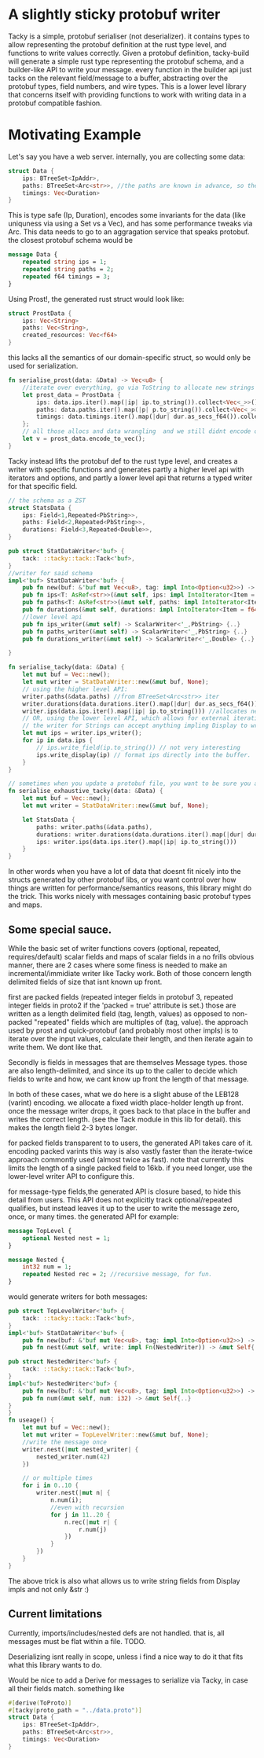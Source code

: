 # A slightly sticky protobuf writer
Tacky is a simple, protobuf serialiser (not deserializer). it contains types to allow representing the protobuf definition at the rust type level, and functions to write values correctly. Given a protobuf definition, tacky-build will generate a simple rust type representing the protobuf schema, and a builder-like API to write your message. 
every function in the builder api just tacks on the relevant field/message to a buffer, abstracting over the protobuf types, field numbers, and wire types. 
This is a lower level library that concerns itself with providing functions to work with writing data in a protobuf compatible fashion. 

# Motivating Example
Let's say you have a web server. internally, you are collecting some data:

```rust
struct Data {
    ips: BTreeSet<IpAddr>,
    paths: BTreeSet<Arc<str>>, //the paths are known in advance, so they are Arc<str> to avoid allocating new ones.
    timings: Vec<Duration>
}
```
This is type safe (Ip, Duration), encodes some invariants for the data (like uniquness via using a Set vs a Vec), and has some performance tweaks via Arc<str>.
This data needs to go to an aggragation service that speaks protobuf.
the closest protobuf schema would be 
```protobuf
message Data {
    repeated string ips = 1;
    repeated string paths = 2;
    repeated f64 timings = 3;
}
```
Using Prost!, the generated rust struct would look like:

```rust
struct ProstData {
    ips: Vec<String>
    paths: Vec<String>,
    created_resources: Vec<f64>
}
```
this lacks all the semantics of our domain-specific struct, so would only be used for serialization. 

```rust
fn serialise_prost(data: &Data) -> Vec<u8> {
    //iterate over everything, go via ToString to allocate new strings for everthing, and push them to a newly allocated vec.
    let prost_data = ProstData {
        ips: data.ips.iter().map(|ip| ip.to_string()).collect<Vec<_>>(),
        paths: data.paths.iter().map(|p| p.to_string()).collect<Vec<_>>(),
        timings: data.timings.iter().map(|dur| dur.as_secs_f64()).collect<Vec<_>>(),
    };
    // all those allocs and data wrangling  and we still didnt encode our data, lets do that:
    let v = prost_data.encode_to_vec();
}
```

Tacky instead lifts the protobuf def to the rust type level, and creates a writer with specific functions and generates partly a higher level api with iterators and options,
and partly a lower level api that returns a typed writer for that specific field.
```rust
// the schema as a ZST
struct StatsData {
    ips: Field<1,Repeated<PbString>>,
    paths: Field<2,Repeated<PbString>>,
    durations: Field<3,Repeated<Double>>,
}

pub struct StatDataWriter<'buf> {
    tack: ::tacky::tack::Tack<'buf>,
}
//writer for said schema
impl<'buf> StatDataWriter<'buf> {
    pub fn new(buf: &'buf mut Vec<u8>, tag: impl Into<Option<u32>>) -> Self {..}
    pub fn ips<T: AsRef<str>>(&mut self, ips: impl IntoIterator<Item = T>) -> Field<1,Repeated<PbString>> {..}
    pub fn paths<T: AsRef<str>>(&mut self, paths: impl IntoIterator<Item = T>) -> Field<2,Repeated<PbString>> {..}
    pub fn durations(&mut self, durations: impl IntoIterator<Item = f64>) -> Field<3,Repeated<Double>> {..}
    //lower level api
    pub fn ips_writer(&mut self) -> ScalarWriter<'_,PbString> {..}
    pub fn paths_writer(&mut self) -> ScalarWriter<'_,PbString> {..}
    pub fn durations_writer(&mut self) -> ScalarWriter<'_,Double> {..}

}

fn serialise_tacky(data: &Data) {
    let mut buf = Vec::new();
    let mut writer = StatDataWriter::new(&mut buf, None);
    // using the higher level API:
    writer.paths(&data.paths) //from BTreeSet<Arc<str>> iter
    writer.durations(data.durations.iter().map(|dur| dur.as_secs_f64())) 
    writer.ips(data.ips.iter().map(|ip| ip.to_string())) //allocates new strings for Ips, but doesnt allocate a vec to hold them.
    // OR, using the lower level API, which allows for external iteration, and a nicety:
    // the writer for Strings can accept anything impling Display to write the field
    let mut ips = writer.ips_writer();
    for ip in data.ips {
        // ips.write_field(ip.to_string()) // not very interesting
        ips.write_display(ip) // format ips directly into the buffer.
    }
}

// sometimes when you update a protobuf file, you want to be sure you actually remember to write that new field. since tacky lifts the schema to the rust type level, you can use that ZST to make sure you have exhaustive coverage;
fn serialise_exhaustive_tacky(data: &Data) {
    let mut buf = Vec::new();
    let mut writer = StatDataWriter::new(&mut buf, None);

    let StatsData {
        paths: writer.paths(&data.paths),
        durations: writer.durations(data.durations.iter().map(|dur| dur.as_secs_f64())) 
        ips: writer.ips(data.ips.iter().map(|ip| ip.to_string()))
    }
}

```
In other words when you have a lot of data that doesnt fit nicely into the structs generated by other protobuf libs, or you want control over how things are written for performance/semantics reasons, this library might do the trick. This works nicely with messages containing basic protobuf types and maps. 

## Some special sauce.
While the basic set of writer functions covers (optional, repeated, requires/default) scalar fields and maps of scalar fields in a no frills obvious manner, there are 2 cases where some finess is needed to make an incremental/immidiate writer like Tacky work. Both of those concern length delimited fields of size that isnt known up front.

first are packed fields (repeated integer fields in protobuf 3, repeated integer fields in proto2 if the 'packed = true' attribute is set.) those are written as a length delimited field (tag, length, values) as opposed to non-packed "repeated" fields which are multiples of (tag, value). 
the approach used by prost and quick-protobuf (and probably most other impls) is to iterate over the input values, calculate their length, and then iterate again to write them. We dont like that.

Secondly is fields in messages that are themselves Message types. those are also length-delimited, and since its up to the caller to decide which fields to write and how, we cant know up front the length of that message.

In both of these cases, what we do here is a slight abuse of the LEB128 (varint) encoding. we allocate a fixed width place-holder length up front. once the message writer drops, it goes back to that place in the buffer and writes the correct length. (see the Tack module in this lib for detail). this makes the length field 2-3 bytes longer. 

for packed fields transparent to to users, the generated API takes care of it. encoding packed varints this way is also vastly faster than the iterate-twice approach commontly used (almost twice as fast).
note that currently this limits the length of a single packed field to 16kb. if you need longer, use the lower-level writer API to configure this.

for message-type fields,the generated API is closure based, to hide this detail from users.
This API does not explicitly track optional/repeated qualifies, but instead leaves it up to the user to write the message zero, once, or many times.
the generated API for example:
```protobuf
message TopLevel {
    optional Nested nest = 1;
}

message Nested {
    int32 num = 1;
    repeated Nested rec = 2; //recursive message, for fun.
}
```

would generate writers for both messages:
```rust
pub struct TopLevelWriter<'buf> {
    tack: ::tacky::tack::Tack<'buf>,
}
impl<'buf> StatDataWriter<'buf> {
    pub fn new(buf: &'buf mut Vec<u8>, tag: impl Into<Option<u32>>) -> Self {..}
    pub fn nest(&mut self, write: impl Fn(NestedWriter)) -> &mut Self{..}

pub struct NestedWriter<'buf> {
    tack: ::tacky::tack::Tack<'buf>,
}
impl<'buf> NestedWriter<'buf> {
    pub fn new(buf: &'buf mut Vec<u8>, tag: impl Into<Option<u32>>) -> Self {..}
    pub fn num(&mut self, num: i32) -> &mut Self{..}
}
}
fn useage() {
    let mut buf = Vec::new();
    let mut writer = TopLevelWriter::new(&mut buf, None);
    //write the message once
    writer.nest(|mut nested_writer| {
        nested_writer.num(42)
    })

    // or multiple times
    for i in 0..10 {
        writer.nest(|mut n| {
            n.num(i);
            //even with recursion
            for j in 11..20 {
                n.rec(|mut r| {
                    r.num(j)
                })
            }
        })
    }
}

```

The above trick is also what allows us to write string fields from Display impls and not only &str :)
## Current limitations
Currently, imports/includes/nested defs are not handled. that is, all messages must be flat within a file. TODO.

Deserializing isnt really in scope, unless i find a nice way to do it that fits what this library wants to do.

Would be nice to add a Derive for messages to serialize via Tacky, in case all their fields match. something like
```rust
#[derive(ToProto)]
#[tacky(proto_path = "../data.proto")]
struct Data {
    ips: BTreeSet<IpAddr>,
    paths: BTreeSet<Arc<str>>,
    timings: Vec<Duration>
}

```